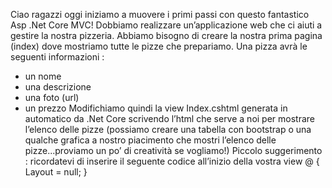 Ciao ragazzi
oggi iniziamo a muovere i primi passi con questo fantastico Asp .Net Core MVC!
Dobbiamo realizzare un’applicazione web che ci aiuti a gestire la nostra pizzeria.
Abbiamo bisogno di creare la nostra prima pagina (index) dove mostriamo tutte le pizze che prepariamo.
Una pizza avrà le seguenti informazioni :
- un nome
- una descrizione
- una foto (url)
- un prezzo
Modifichiamo quindi la view Index.cshtml generata in automatico da .Net Core scrivendo l’html che serve a noi per mostrare l’elenco delle pizze (possiamo creare una tabella con bootstrap o una qualche grafica a nostro piacimento che mostri l’elenco delle pizze...proviamo un po’ di creatività se vogliamo!)
Piccolo suggerimento : ricordatevi di inserire il seguente codice all’inizio della vostra view
@ {
      Layout = null;
}
